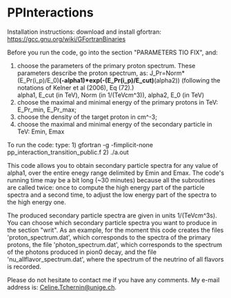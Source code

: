 # PPInteractions
Installation instructions:
download and install gfortran: https://gcc.gnu.org/wiki/GFortranBinaries

Before you run the code, go into the section "PARAMETERS TIO FIX", and:
1) choose the parameters of the primary proton spectrum. These parameters describe the proton spectrum, as: J_Pr=Norm*(E_Pr(i_p)/E_0)**(-alpha1)*exp(-(E_Pr(i_p)/E_cut)**(alpha2)) (following the notations of Kelner et al (2006), Eq (72).) 	
  alpha1, E_cut (in TeV), Norm (in 1/(TeVcm^3)), alpha2,	E_0 (in TeV)
2) choose the maximal and minimal energy of the primary protons in TeV: E_Pr_min, E_Pr_max;  
3) choose the density of the target proton in cm^-3;
4) choose the maximal and minimal energy of the secondary particle in TeV: Emin, Emax 

To run the code:
type: 1) gfortran -g -fimplicit-none pp_interaction_transition_public.f
      2) ./a.out 

This code allows you to obtain secondary particle spectra for any value of alpha1, over the entire enegy range delimited by Emin and Emax.	The code's running time may be a bit long (~30 minutes) because all the subroutines are called twice: once to compute the high energy part of the particle spectra and a second time, to adjust the low energy part of the spectra to the high energy one.

The produced secondary particle spectra are given in units 1/(TeVcm^3s). You can choose which secondary particle spectra you want to produce in the section "writ". As an example, for the moment this code creates the files 'proton_spectrum.dat', which corresponds to the spectra of the primary protons, the file 'photon_spectrum.dat', which corresponds to the spectrum of the photons produced in pion0 decay, and the file 'nu_allflavor_spectrum.dat', where the spectrum of the neutrino of all flavors is recorded.  

Please do not hesitate to contact me if you have any comments. My e-mail address is: Celine.Tchernin@unige.ch. 
